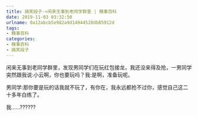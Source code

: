```yaml
---
title: 搞笑段子->闲来无事到老同学群里 | 糗事百科
date: 2019-11-03 03:32:50
urlname: 0a12abcb5e982a9d14944528db85912d
tags: 
- 糗事百科
categories:
- 糗事百科
- 搞笑段子
---
```

闲来无事到老同学群里，发现男同学们在玩红包接龙，我还没来得及抢，一男同学突然跟我说:小云啊，你也要玩吗？我:是啊，准备玩呢。

男同学:那你要是玩的话我就不玩了，有你在，我永远都抢不过你，感觉自己这二十多年白练了。

我……??????


